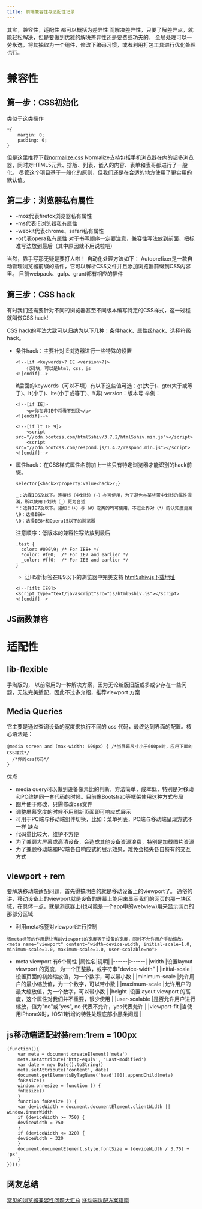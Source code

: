 ```yaml
---
title: 前端兼容性与适配性记录
---
```


其实，兼容性，适配性 都可以概括为差异性
而解决差异性，只要了解差异点，就能轻松解决，但是要做到优雅的解决差异性还是要费些功夫的。
全局处理可以一劳永逸，将其抽取为一个组件，修改下编码习惯，或者利用打包工具进行优化处理也行。


# 兼容性

## 第一步：CSS初始化
类似于这类操作
```
*{
    margin: 0;
    padding: 0;
}
```
但是这里推荐下载[normalize.css](https://necolas.github.io/normalize.css/latest/normalize.css)
Normalize支持包括手机浏览器在内的超多浏览器，同时对HTML5元素、排版、列表、嵌入的内容、表单和表哥都进行了一般化。
尽管这个项目基于一般化的原则，但我们还是在合适的地方使用了更实用的默认值。

## 第二步：浏览器私有属性
 - -moz代表firefox浏览器私有属性
 - -ms代表IE浏览器私有属性
 - -webkit代表chrome、safari私有属性
 - -o代表opera私有属性
对于书写顺序一定要注意，兼容性写法放到前面，把标准写法放到最后（其中原因就不用说啦吧）

当然，靠手写那无疑是要打人啦！
自动化处理方法如下：
Autoprefixer是一款自动管理浏览器前缀的插件，它可以解析CSS文件并且添加浏览器前缀到CSS内容里。
目前webpack、gulp、grunt都有相应的插件


## 第三步：CSS hack
有时我们还需要针对不同的浏览器甚至不同版本编写特定的CSS样式，这一过程就叫做CSS hack!

CSS hack的写法大致可以归纳为以下几种：条件hack、属性级hack、选择符级hack。

 - 条件hack：主要针对IE浏览器进行一些特殊的设置
	```
	<!--[if <keywords>? IE <version>?]>
		代码块，可以是html，css，js
	<![endif]-->
	```

	if后面的keywords（可以不填）有以下这些值可选：gt(大于)、gte(大于或等于)、lt(小于)、lte(小于或等于)、!(非)
	version：版本号
	举例：
	```
	<!--[if IE]>
		<p>你在非IE中将看不到我</p>
	<![endif]-->

	<!--[if lt IE 9]>
		<script src="//cdn.bootcss.com/html5shiv/3.7.2/html5shiv.min.js"></script>
		<script src="//cdn.bootcss.com/respond.js/1.4.2/respond.min.js"></script>
	<![endif]-->
	```
 - 属性hack：在CSS样式属性名前加上一些只有特定浏览器才能识别的hack前缀。
	```
	selector{<hack>?property:value<hack>?;}
	
	_：选择IE6及以下。连接线（中划线）（-）亦可使用，为了避免与某些带中划线的属性混淆，所以使用下划线（_）更为合适
	*：选择IE7及以下。诸如：（+）与（#）之类的均可使用，不过业界对（*）的认知度更高
	\9：选择IE6+
	\0：选择IE8+和Opera15以下的浏览器
	```
	注意顺序：低版本的兼容性写法放到最后
	```
	.test {
	  color: #090\9; /* For IE8+ */
	  *color: #f00;  /* For IE7 and earlier */
	  _color: #ff0;  /* For IE6 and earlier */
	}
	```
	 - 让H5新标签在IE9以下的浏览器中完美支持
	[html5shiv.js下载地址](https://github.com/aFarkas/html5shiv/releases)
	```
	<!--[iflt IE9]>
	<script type="text/javascript"src="js/html5shiv.js"></script>
	<![endif]-->
	```
	
## JS函数兼容


# 适配性

## lib-flexible
手淘版的， 以前常用的一种解决方案，因为无论新版旧版或多或少存在一些问题，无法完美适配，因此不过多介绍，推荐viewport 方案

## Media Queries
它主要是通过查询设备的宽度来执行不同的 css 代码，最终达到界面的配置。核心语法是：
```
@media screen and (max-width: 600px) { /*当屏幕尺寸小于600px时，应用下面的CSS样式*/
  /*你的css代码*/
}
```
优点
 - media query可以做到设备像素比的判断，方法简单，成本低，特别是对移动和PC维护同一套代码的时候。目前像Bootstrap等框架使用这种方式布局
 - 图片便于修改，只需修改css文件
 - 调整屏幕宽度的时候不用刷新页面即可响应式展示
 - 可用于PC端与移动端组件切换，比如：菜单列表，PC端与移动端呈现方式不一样
缺点
 - 代码量比较大，维护不方便
 - 为了兼顾大屏幕或高清设备，会造成其他设备资源浪费，特别是加载图片资源
 - 为了兼顾移动端和PC端各自响应式的展示效果，难免会损失各自特有的交互方式


## viewport + rem

要解决移动端适配问题，首先得搞明白的就是移动设备上的viewport了。
通俗的讲，移动设备上的viewport就是设备的屏幕上能用来显示我们的网页的那一块区域，在具体一点，就是浏览器上(也可能是一个app中的webview)用来显示网页的那部分区域

 - 利用meta标签对viewport进行控制
```
该meta标签的作用是让当前viewport的宽度等于设备的宽度，同时不允许用户手动缩放。
<meta name="viewport" content="width=device-width, initial-scale=1.0, minimum-scale=1.0, maximum-scale=1.0, user-scalable=no">
```

 - meta viewport 有6个属性
	|属性名|说明|
	|------|:------|
	|width			|设置layout viewport  的宽度，为一个正整数，或字符串"device-width"	|
	|initial-scale	|设置页面的初始缩放值，为一个数字，可以带小数						|
	|minimum-scale	|允许用户的最小缩放值，为一个数字，可以带小数						|
	|maximum-scale	|允许用户的最大缩放值，为一个数字，可以带小数						|
	|height			|设置layout viewport  的高度，这个属性对我们并不重要，很少使用		|
	|user-scalable	|是否允许用户进行缩放，值为"no"或"yes", no 代表不允许，yes代表允许	|
	|viewport-fit |当使用iPhoneX时，IOS11新增的特性处理底部小黑条问题  |
	
## js移动端适配封装rem:1rem = 100px
```
(function(){
	var meta = document.createElement('meta')
	meta.setAttribute('http-equiv', 'Last-modified')
	var date = new Date().toString()
	meta.setAttribute('content', date)
	document.getElementsByTagName('head')[0].appendChild(meta)
	fnResize()
	window.onresize = function () {
	fnResize()
	}
	function fnResize () {
	var deviceWidth = document.documentElement.clientWidth || window.innerWidth
	if (deviceWidth >= 750) {
	deviceWidth = 750
	}
	if (deviceWidth <= 320) {
	deviceWidth = 320
	}
	document.documentElement.style.fontSize = (deviceWidth / 3.75) + 'px'
	}
})();
```

## 网友总结

[常见的浏览器兼容性问题大汇总](https://www.jianshu.com/p/b845f0c80c6e)
[移动端适配方案指南](https://juejin.cn/post/7046169975706353701)